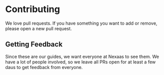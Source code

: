 # Contributing

We love pull requests. If you have something you want to add or remove, please open a new pull request.

## Getting Feedback

Since these are our guides, we want everyone at Nexaas to see them. We have a lot of people involved, so we leave all PRs open for at least a few daus to get feedback from everyone.

